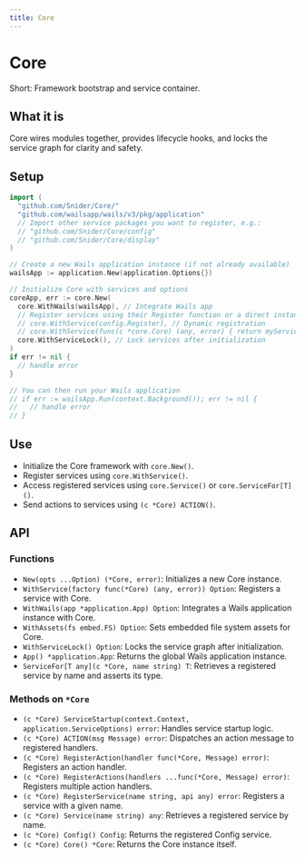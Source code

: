 ```yaml
---
title: Core
---
```


# Core

Short: Framework bootstrap and service container.

## What it is
Core wires modules together, provides lifecycle hooks, and locks the service graph for clarity and safety.

## Setup
```go
import (
  "github.com/Snider/Core/"
  "github.com/wailsapp/wails/v3/pkg/application"
  // Import other service packages you want to register, e.g.:
  // "github.com/Snider/Core/config"
  // "github.com/Snider/Core/display"
)

// Create a new Wails application instance (if not already available)
wailsApp := application.New(application.Options{})

// Initialize Core with services and options
coreApp, err := core.New(
  core.WithWails(wailsApp), // Integrate Wails app
  // Register services using their Register function or a direct instance:
  // core.WithService(config.Register), // Dynamic registration
  // core.WithService(func(c *core.Core) (any, error) { return myServiceInstance, nil }), // Static registration
  core.WithServiceLock(), // Lock services after initialization
)
if err != nil {
  // handle error
}

// You can then run your Wails application
// if err := wailsApp.Run(context.Background()); err != nil {
//   // handle error
// }
```

## Use
- Initialize the Core framework with `core.New()`.
- Register services using `core.WithService()`.
- Access registered services using `core.Service()` or `core.ServiceFor[T]()`.
- Send actions to services using `(c *Core) ACTION()`.

## API

### Functions
- `New(opts ...Option) (*Core, error)`: Initializes a new Core instance.
- `WithService(factory func(*Core) (any, error)) Option`: Registers a service with Core.
- `WithWails(app *application.App) Option`: Integrates a Wails application instance with Core.
- `WithAssets(fs embed.FS) Option`: Sets embedded file system assets for Core.
- `WithServiceLock() Option`: Locks the service graph after initialization.
- `App() *application.App`: Returns the global Wails application instance.
- `ServiceFor[T any](c *Core, name string) T`: Retrieves a registered service by name and asserts its type.

### Methods on `*Core`
- `(c *Core) ServiceStartup(context.Context, application.ServiceOptions) error`: Handles service startup logic.
- `(c *Core) ACTION(msg Message) error`: Dispatches an action message to registered handlers.
- `(c *Core) RegisterAction(handler func(*Core, Message) error)`: Registers an action handler.
- `(c *Core) RegisterActions(handlers ...func(*Core, Message) error)`: Registers multiple action handlers.
- `(c *Core) RegisterService(name string, api any) error`: Registers a service with a given name.
- `(c *Core) Service(name string) any`: Retrieves a registered service by name.
- `(c *Core) Config() Config`: Returns the registered Config service.
- `(c *Core) Core() *Core`: Returns the Core instance itself.

